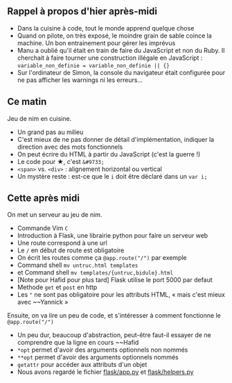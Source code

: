## Rappel à propos d'hier après-midi

- Dans la cuisine à code, tout le monde apprend quelque chose
- Quand on pilote, on très exposé, le moindre grain de sable coince la machine.
  Un bon entrainement pour gérer les imprévus
- Manu a oublié qu'il était en train de faire du JavaScript et non du Ruby. Il
  cherchait à faire tourner une construction illégale en JavaScript :
  `variable_non_definie = variable_non_definie || {}`
- Sur l'ordinateur de Simon, la console du navigateur était configurée pour ne
  pas afficher les warnings ni les erreurs...


## Ce matin

Jeu de nim en cuisine.

- Un grand pas au milieu
- C'est mieux de ne pas donner de détail d'implémentation, indiquer la
  direction avec des mots fonctionnels
- On peut écrire du HTML à partir du JavaScript (c'est la guerre !)
- Le code pour ★, c'est `&#9733;`
- `<span>` vs. `<div>` : alignement horizontal ou vertical
- Un mystère reste : est-ce que le `i` doit être déclaré dans un `var i;`

## Cette après midi

On met un serveur au jeu de nim.

- Commande Vim `C`
- Introduction à Flask, une librairie python pour faire un serveur web
- Une route correspond à une url
- Le `/` en début de route est obligatoire
- On écrit les routes comme ça `@app.route("/")` par exemple
- Command shell `mv untruc.html templates`
- et Command shell `mv templates/{untruc,bidule}.html`
- [Note pour Hafid pour plus tard] Flask utilise le port 5000 par defaut
- Methode `get` et `post` en http
- Les `"` ne sont pas obligatoire pour les attributs HTML, « mais c'est mieux
  avec ~~Yannick »

Ensuite, on va lire un peu de code, et s'intéresser à comment fonctionne le
`@app.route("/")`

- Un peu dur, beaucoup d'abstraction, peut-être faut-il essayer de ne
  comprendre que la ligne en cours ~~Hafid
- `*opt` permet d'avoir des arguments optionnels non nommés
- `**opt` permet d'avoir des arguments optionnels nommés
- `getattr` pour accéder aux attributs d'un objet
- Nous avons regardé le fichier [flask/app.py](https://github.com/mitsuhiko/flask/blob/07fdd1930b947b2cc074706ecdfea908ffdb05b9/flask/app.py) et [flask/helpers.py](https://github.com/mitsuhiko/flask/blob/edb65cc0f056bdfb201531066976e1cb8a90ad1f/flask/helpers.py)


